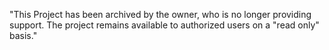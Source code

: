 
"This Project has been archived by the owner, who is no longer providing support.  The project remains available to authorized users on a "read only" basis."
